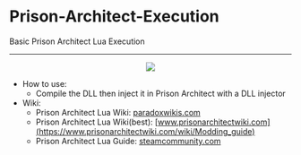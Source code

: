 # Prison-Architect-Execution
Basic Prison Architect Lua Execution

---
<div style="text-align:center"><img src="https://prisonarchitect.paradoxwikis.com/images/thumb/7/7f/Prison_Architect_logo.png/300px-Prison_Architect_logo.png" /></div>


  - How to use:
    - Compile the DLL then inject it in Prison Architect with a DLL injector
  - Wiki:
    - Prison Architect Lua Wiki: [paradoxwikis.com](https://prisonarchitect.paradoxwikis.com/Lua)
    - Prison Architect Lua Wiki(best): [www.prisonarchitectwiki.com](https://www.prisonarchitectwiki.com/wiki/Modding_guide)
    - Prison Architect Lua Guide: [steamcommunity.com](https://steamcommunity.com/sharedfiles/filedetails/?id=480978426)

